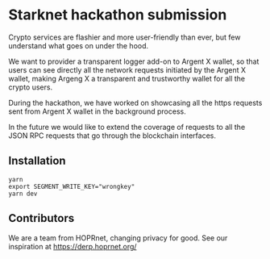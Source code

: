 # Starknet hackathon submission

Crypto services are flashier and more user-friendly than ever, but few understand what goes on under the hood.

We want to provider a transparent logger add-on to Argent X wallet, so that users can see directly all the network requests initiated by the Argent X wallet, making Argeng X a transparent and trustworthy wallet for all the crypto users.

During the hackathon, we have worked on showcasing all the https requests sent from Argent X wallet in the background process.

In the future we would like to extend the coverage of requests to all the JSON RPC requests that go through the blockchain interfaces.

## Installation

```
yarn
export SEGMENT_WRITE_KEY="wrongkey"
yarn dev
```

## Contributors

We are a team from HOPRnet, changing privacy for good. See our inspiration at https://derp.hoprnet.org/
